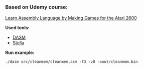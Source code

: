 ### Based on Udemy course:

[Learn Assembly Language by Making Games for the Atari 2600](https://www.udemy.com/course/programming-games-for-the-atari-2600/)

**Used tools:**

* [DASM](https://dasm-assembler.github.io/)
* [Stella](https://stella-emu.github.io/)

**Run example:**

```shell script
./dasm src/cleanmem/cleanmem.asm -f3 -v0 -oout/cleanmem.bin
```
